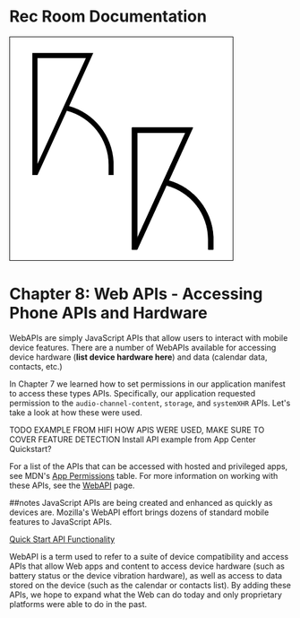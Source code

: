 # Rec Room Documentation

![Rec Room logo](images/recroom-logo.jpg?raw=true)


# Chapter 8: Web APIs - Accessing Phone APIs and Hardware

WebAPIs are simply JavaScript APIs that allow users to interact with mobile device features. There are a number of WebAPIs available for accessing device hardware (**list device hardware here**) and data (calendar data, contacts, etc.)

In Chapter 7 we learned how to set permissions in our application manifest to access these types APIs.  Specifically, our application requested permission to the `audio-channel-content`, `storage`, and `systemXHR` APIs. Let's take a look at how these were used.

TODO EXAMPLE FROM HIFI HOW APIS WERE USED, MAKE SURE TO COVER FEATURE DETECTION
Install API example from App Center Quickstart?



For a list of the APIs that can be accessed with hosted and privileged apps, see MDN's [App Permissions](https://developer.mozilla.org/en-US/Apps/Build/App_permissions) table.  For more information on working with these APIs, see the [WebAPI](https://developer.mozilla.org/en-US/docs/WebAPI) page.


##notes
JavaScript APIs are being created and enhanced as quickly as devices are. Mozilla's WebAPI effort brings dozens of standard mobile features to JavaScript APIs.

[Quick Start API Functionality](https://developer.mozilla.org/en-US/Apps/Quickstart#Web_API_functionality)

WebAPI is a term used to refer to a suite of device compatibility and access APIs that allow Web apps and content to access device hardware (such as battery status or the device vibration hardware), as well as access to data stored on the device (such as the calendar or contacts list). By adding these APIs, we hope to expand what the Web can do today and only proprietary platforms were able to do in the past.
